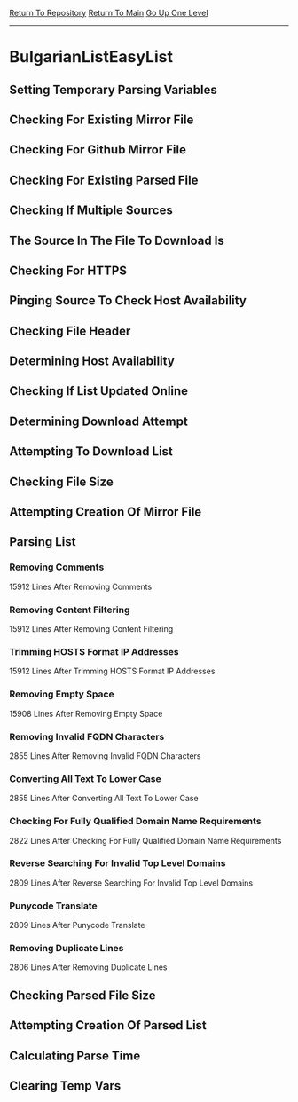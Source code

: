 [Return To Repository](https://github.com/bast69/piholeparser/)
[Return To Main](https://github.com/bast69/piholeparser/blob/master/RecentRunLogs/Mainlog.md)
[Go Up One Level](https://github.com/bast69/piholeparser/blob/master/RecentRunLogs/TopLevelScripts/30-Processing-External-Blacklists.md)
____________________________________
# BulgarianListEasyList
## Setting Temporary Parsing Variables
## Checking For Existing Mirror File
## Checking For Github Mirror File
## Checking For Existing Parsed File
## Checking If Multiple Sources
## The Source In The File To Download Is
## Checking For HTTPS
## Pinging Source To Check Host Availability
## Checking File Header
## Determining Host Availability
## Checking If List Updated Online
## Determining Download Attempt
## Attempting To Download List
## Checking File Size
## Attempting Creation Of Mirror File
## Parsing List
### Removing Comments
15912 Lines After Removing Comments
### Removing Content Filtering
15912 Lines After Removing Content Filtering
### Trimming HOSTS Format IP Addresses
15912 Lines After Trimming HOSTS Format IP Addresses
### Removing Empty Space
15908 Lines After Removing Empty Space
### Removing Invalid FQDN Characters
2855 Lines After Removing Invalid FQDN Characters
### Converting All Text To Lower Case
2855 Lines After Converting All Text To Lower Case
### Checking For Fully Qualified Domain Name Requirements
2822 Lines After Checking For Fully Qualified Domain Name Requirements
### Reverse Searching For Invalid Top Level Domains
2809 Lines After Reverse Searching For Invalid Top Level Domains
### Punycode Translate
2809 Lines After Punycode Translate
### Removing Duplicate Lines
2806 Lines After Removing Duplicate Lines
## Checking Parsed File Size
## Attempting Creation Of Parsed List
## Calculating Parse Time
## Clearing Temp Vars
